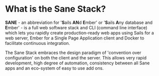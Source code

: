 # What is the Sane Stack?

**SANE** - an abbreviation for '**S**ails **AN**d **E**mber' or '**S**ails **A**ny database and **E**mber' - is a full web software stack and CLI (command line interface) which lets you rapidly create production-ready web apps using Sails for a web server, Ember for a Single Page Application client and Docker to facilitate continuous integration.

The Sane Stack embraces the design paradigm of 'convention over configuration' on both the client and the server. This allows very rapid development, high degree of automation, consistency between all Sane apps and an eco-system of easy to use add ons. 
